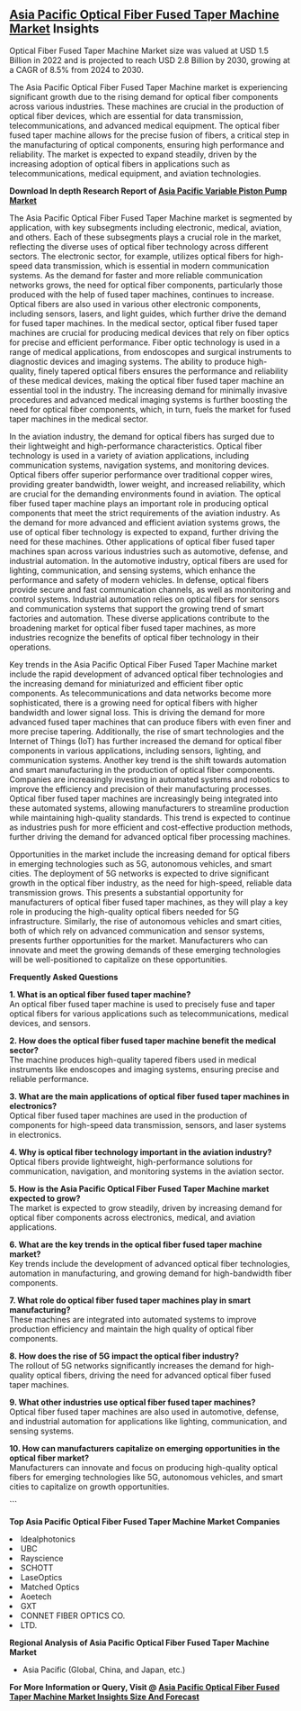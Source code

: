 <h2><a href="https://www.verifiedmarketreports.com/download-sample/?rid=386862&amp;utm_source=Github-Feb&amp;utm_medium=219" target="_blank">Asia Pacific Optical Fiber Fused Taper Machine Market</a> Insights</h2><p>Optical Fiber Fused Taper Machine Market size was valued at USD 1.5 Billion in 2022 and is projected to reach USD 2.8 Billion by 2030, growing at a CAGR of 8.5% from 2024 to 2030.</p><p><p>The Asia Pacific Optical Fiber Fused Taper Machine market is experiencing significant growth due to the rising demand for optical fiber components across various industries. These machines are crucial in the production of optical fiber devices, which are essential for data transmission, telecommunications, and advanced medical equipment. The optical fiber fused taper machine allows for the precise fusion of fibers, a critical step in the manufacturing of optical components, ensuring high performance and reliability. The market is expected to expand steadily, driven by the increasing adoption of optical fibers in applications such as telecommunications, medical equipment, and aviation technologies. <b><p><strong>Download In depth Research Report of <a href="https://www.verifiedmarketreports.com/download-sample/?rid=236118&amp;utm_source=Pulse-Dec&amp;utm_medium=219" target="_blank">Asia Pacific Variable Piston Pump Market</a></strong></p></b></p> <p>The Asia Pacific Optical Fiber Fused Taper Machine market is segmented by application, with key subsegments including electronic, medical, aviation, and others. Each of these subsegments plays a crucial role in the market, reflecting the diverse uses of optical fiber technology across different sectors. The electronic sector, for example, utilizes optical fibers for high-speed data transmission, which is essential in modern communication systems. As the demand for faster and more reliable communication networks grows, the need for optical fiber components, particularly those produced with the help of fused taper machines, continues to increase. Optical fibers are also used in various other electronic components, including sensors, lasers, and light guides, which further drive the demand for fused taper machines. In the medical sector, optical fiber fused taper machines are crucial for producing medical devices that rely on fiber optics for precise and efficient performance. Fiber optic technology is used in a range of medical applications, from endoscopes and surgical instruments to diagnostic devices and imaging systems. The ability to produce high-quality, finely tapered optical fibers ensures the performance and reliability of these medical devices, making the optical fiber fused taper machine an essential tool in the industry. The increasing demand for minimally invasive procedures and advanced medical imaging systems is further boosting the need for optical fiber components, which, in turn, fuels the market for fused taper machines in the medical sector.</p> <p>In the aviation industry, the demand for optical fibers has surged due to their lightweight and high-performance characteristics. Optical fiber technology is used in a variety of aviation applications, including communication systems, navigation systems, and monitoring devices. Optical fibers offer superior performance over traditional copper wires, providing greater bandwidth, lower weight, and increased reliability, which are crucial for the demanding environments found in aviation. The optical fiber fused taper machine plays an important role in producing optical components that meet the strict requirements of the aviation industry. As the demand for more advanced and efficient aviation systems grows, the use of optical fiber technology is expected to expand, further driving the need for these machines. Other applications of optical fiber fused taper machines span across various industries such as automotive, defense, and industrial automation. In the automotive industry, optical fibers are used for lighting, communication, and sensing systems, which enhance the performance and safety of modern vehicles. In defense, optical fibers provide secure and fast communication channels, as well as monitoring and control systems. Industrial automation relies on optical fibers for sensors and communication systems that support the growing trend of smart factories and automation. These diverse applications contribute to the broadening market for optical fiber fused taper machines, as more industries recognize the benefits of optical fiber technology in their operations.</p> <p>Key trends in the Asia Pacific Optical Fiber Fused Taper Machine market include the rapid development of advanced optical fiber technologies and the increasing demand for miniaturized and efficient fiber optic components. As telecommunications and data networks become more sophisticated, there is a growing need for optical fibers with higher bandwidth and lower signal loss. This is driving the demand for more advanced fused taper machines that can produce fibers with even finer and more precise tapering. Additionally, the rise of smart technologies and the Internet of Things (IoT) has further increased the demand for optical fiber components in various applications, including sensors, lighting, and communication systems. Another key trend is the shift towards automation and smart manufacturing in the production of optical fiber components. Companies are increasingly investing in automated systems and robotics to improve the efficiency and precision of their manufacturing processes. Optical fiber fused taper machines are increasingly being integrated into these automated systems, allowing manufacturers to streamline production while maintaining high-quality standards. This trend is expected to continue as industries push for more efficient and cost-effective production methods, further driving the demand for advanced optical fiber processing machines.</p> <p>Opportunities in the market include the increasing demand for optical fibers in emerging technologies such as 5G, autonomous vehicles, and smart cities. The deployment of 5G networks is expected to drive significant growth in the optical fiber industry, as the need for high-speed, reliable data transmission grows. This presents a substantial opportunity for manufacturers of optical fiber fused taper machines, as they will play a key role in producing the high-quality optical fibers needed for 5G infrastructure. Similarly, the rise of autonomous vehicles and smart cities, both of which rely on advanced communication and sensor systems, presents further opportunities for the market. Manufacturers who can innovate and meet the growing demands of these emerging technologies will be well-positioned to capitalize on these opportunities.</p> <p><b>Frequently Asked Questions</b></p> <p><b>1. What is an optical fiber fused taper machine?</b><br> An optical fiber fused taper machine is used to precisely fuse and taper optical fibers for various applications such as telecommunications, medical devices, and sensors.</p> <p><b>2. How does the optical fiber fused taper machine benefit the medical sector?</b><br> The machine produces high-quality tapered fibers used in medical instruments like endoscopes and imaging systems, ensuring precise and reliable performance.</p> <p><b>3. What are the main applications of optical fiber fused taper machines in electronics?</b><br> Optical fiber fused taper machines are used in the production of components for high-speed data transmission, sensors, and laser systems in electronics.</p> <p><b>4. Why is optical fiber technology important in the aviation industry?</b><br> Optical fibers provide lightweight, high-performance solutions for communication, navigation, and monitoring systems in the aviation sector.</p> <p><b>5. How is the Asia Pacific Optical Fiber Fused Taper Machine market expected to grow?</b><br> The market is expected to grow steadily, driven by increasing demand for optical fiber components across electronics, medical, and aviation applications.</p> <p><b>6. What are the key trends in the optical fiber fused taper machine market?</b><br> Key trends include the development of advanced optical fiber technologies, automation in manufacturing, and growing demand for high-bandwidth fiber components.</p> <p><b>7. What role do optical fiber fused taper machines play in smart manufacturing?</b><br> These machines are integrated into automated systems to improve production efficiency and maintain the high quality of optical fiber components.</p> <p><b>8. How does the rise of 5G impact the optical fiber industry?</b><br> The rollout of 5G networks significantly increases the demand for high-quality optical fibers, driving the need for advanced optical fiber fused taper machines.</p> <p><b>9. What other industries use optical fiber fused taper machines?</b><br> Optical fiber fused taper machines are also used in automotive, defense, and industrial automation for applications like lighting, communication, and sensing systems.</p> <p><b>10. How can manufacturers capitalize on emerging opportunities in the optical fiber market?</b><br> Manufacturers can innovate and focus on producing high-quality optical fibers for emerging technologies like 5G, autonomous vehicles, and smart cities to capitalize on growth opportunities.</p> ```</p><p><strong>Top Asia Pacific Optical Fiber Fused Taper Machine Market Companies</strong></p><div data-test-id=""><p><li>Idealphotonics</li><li> UBC</li><li> Rayscience</li><li> SCHOTT</li><li> LaseOptics</li><li> Matched Optics</li><li> Aoetech</li><li> GXT</li><li> CONNET FIBER OPTICS CO.</li><li>LTD.</li></p><div><strong>Regional Analysis of&nbsp;Asia Pacific Optical Fiber Fused Taper Machine Market</strong></div><ul><li dir="ltr"><p dir="ltr">Asia Pacific (Global, China, and Japan, etc.)</p></li></ul><p><strong>For More Information or Query, Visit @&nbsp;</strong><strong><a href="https://www.verifiedmarketreports.com/product/optical-fiber-fused-taper-machine-market/?utm_source=Github-Feb&amp;utm_medium=219" target="_blank">Asia Pacific Optical Fiber Fused Taper Machine Market Insights Size And Forecast</a></strong></p></div><h2>&nbsp;</h2><div data-test-id="">&nbsp;</div>
